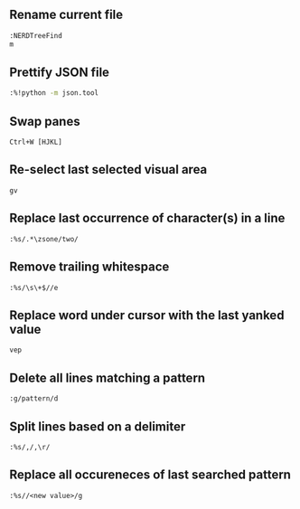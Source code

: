 ## Rename current file
```bash
:NERDTreeFind
m
```


## Prettify JSON file
```bash
:%!python -m json.tool
```


## Swap panes
```
Ctrl+W [HJKL]
```


## Re-select last selected visual area
```
gv
```


## Replace last occurrence of character(s) in a line
```
:%s/.*\zsone/two/
```


## Remove trailing whitespace
```
:%s/\s\+$//e
```


## Replace word under cursor with the last yanked value
```
vep
```


## Delete all lines matching a pattern
```
:g/pattern/d
```


## Split lines based on a delimiter
```
:%s/,/,\r/
```


## Replace all occureneces of last searched pattern
```
:%s//<new value>/g
```
